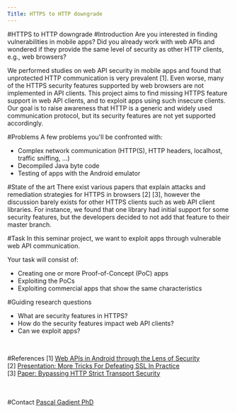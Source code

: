 ```yaml
---
Title: HTTPS to HTTP downgrade
---
```

#HTTPS to HTTP downgrade
#Introduction
Are you interested in finding vulnerabilities in mobile apps?
Did you already work with web APIs and wondered if they provide the same level of security as other HTTP clients, e.g., web browsers?

We performed studies on web API security in mobile apps and found that unprotected HTTP communication is very prevalent [1]. 
Even worse, many of the HTTPS security features supported by web browsers are not implemented in API clients.
This project aims to find missing HTTPS feature support in web API clients, and to exploit apps using such insecure clients.
Our goal is to raise awareness that HTTP is a generic and widely used communication protocol, but its security features are not yet supported accordingly.

#Problems
A few problems you'll be confronted with:

-  Complex network communication (HTTP(S), HTTP headers, localhost, traffic sniffing, ...)
-  Decompiled Java byte code
-  Testing of apps with the Android emulator

#State of the art
There exist various papers that explain attacks and remediation strategies for HTTPS in browsers [2] [3], however the discussion barely exists for other HTTPS clients such as web API client libraries.
For instance, we found that one library had initial support for some security features, but the developers decided to not add that feature to their master branch.

#Task
In this seminar project, we want to exploit apps through vulnerable web API communication.<br>

Your task will consist of:<br>

-  Creating one or more Proof-of-Concept (PoC) apps
-  Exploiting the PoCs
-  Exploiting commercial apps that show the same characteristics

#Guiding research questions

-  What are security features in HTTPS?
-  How do the security features impact web API clients?
-  Can we exploit apps?
<br>

#References
[1] [Web APIs in Android through the Lens of Security](/archive/papers/Gadi20a.pdf)<br>
[2] [Presentation: More Tricks For Defeating SSL In Practice](https://infocon.org/cons/Hack.lu/2009/Presentations/moxie-marlinspike-some_tricks_for_defeating_ssl_in_practice.pdf)<br>
[3] [Paper: Bypassing HTTP Strict Transport Security](https://paper.bobylive.com/Meeting_Papers/BlackHat/Europe-2014/eu-14-Selvi-Bypassing-HTTP-Strict-Transport-Security-wp.pdf)<br>
<br><br>

#Contact 
[Pascal Gadient PhD](%base_url%/staff/PascalGadient)

